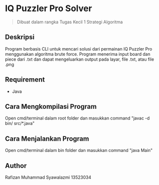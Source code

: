 # IQ Puzzler Pro Solver
> Dibuat dalam rangka Tugas Kecil 1 Strategi Algoritma

## Deskripsi
Program berbasis CLI untuk mencari solusi dari permainan IQ Puzzler Pro menggunakan algoritma brute force. Program menerima input board dan piece dari .txt dan dapat mengeluarkan output pada layar, file .txt, atau file .png

## Requirement
- Java

## Cara Mengkompilasi Program
Open cmd/terminal dalam root folder dan masukkan command "javac -d bin/ src/*.java"

## Cara Menjalankan Program
Open cmd/terminal dalam bin folder dan masukkan command "java Main"

## Author
Rafizan Muhammad Syawalazmi 13523034

